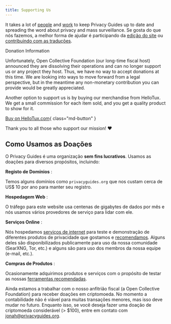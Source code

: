 ```yaml
---
title: Supporting Us
---
```


<!-- markdownlint-disable MD036 -->
It takes a lot of [people](https://github.com/privacyguides/privacyguides.org/graphs/contributors) and [work](https://github.com/privacyguides/privacyguides.org/pulse/monthly) to keep Privacy Guides up to date and spreading the word about privacy and mass surveillance. Se gosta do que nós fazemos, a melhor forma de ajudar é participando da [edição do site](https://github.com/privacyguides/privacyguides.org) ou [contribuindo com as traduções](https://crowdin.com/project/privacyguides).

<div class="admonition failure" markdown>
<p class="admonition-title">Donation Information</p>

Unfortunately, Open Collective Foundation (our long-time fiscal host) announced they are dissolving their operations and can no longer support us or any project they host. Thus, we have no way to accept donations at this time. We are looking into ways to move forward from a legal perspective, but in the meantime any non-monetary contribution you can provide would be greatly appreciated.

</div>

Another option to support us is by buying our merchandise from HelloTux. We get a small commission for each item sold, and you get a quality product to show for it.

[Buy on HelloTux.com](https://hellotux.com/privacyguides){ class="md-button" }

Thank you to all those who support our mission! :heart:

## Como Usamos as Doações

O Privacy Guides é uma organização **sem fins lucrativos**. Usamos as doações para diversos propósitos, incluindo:

**Registo de Domínios**
:

Temos alguns domínios como `privacyguides.org` que nos custam cerca de US$ 10 por ano para manter seu registro.

**Hospedagem Web**
:

O tráfego para este website usa centenas de gigabytes de dados por mês e nós usamos vários provedores de serviço para lidar com ele.

**Serviços Online**
:

Nós hospedamos [serviços de internet](https://privacyguides.net) para teste e demonstração de diferentes produtos de privacidade que gostamos e [recomendamos](../tools.md). Alguns deles são disponibilizados publicamente para uso da nossa comunidade (SearXNG, Tor, etc.) e alguns são para uso dos membros da nossa equipe (e-mail, etc.).

**Compras de Produtos**
:

Ocasionamente adquirimos produtos e serviços com o propósito de testar as nossas [ferramentas recomendadas](../tools.md).

Ainda estamos a trabalhar com o nosso anfitrião fiscal (a Open Collective Foundation) para receber doações em criptomoeda. No momento a contabilidade não é viável para muitas transações menores, mas isso deve mudar no futuro. Enquanto isso, se você deseja fazer uma doação de criptomoeda considerável (> $100), entre em contato com [jonah@privacyguides.org](mailto:jonah@privacyguides.org).
